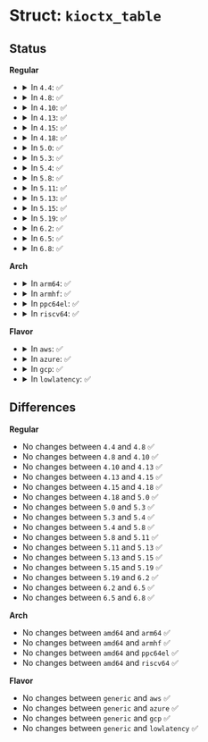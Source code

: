 # Struct: <code>kioctx_table</code>

## Status
<b>Regular</b>
<ul>
<li>
<details>
<summary>In <code>4.4</code>: ✅</summary>

```c
struct kioctx_table {
    struct callback_head rcu;
    unsigned int nr;
    struct kioctx * table[0];
};
```
</details>
</li>
<li>
<details>
<summary>In <code>4.8</code>: ✅</summary>

```c
struct kioctx_table {
    struct callback_head rcu;
    unsigned int nr;
    struct kioctx * table[0];
};
```
</details>
</li>
<li>
<details>
<summary>In <code>4.10</code>: ✅</summary>

```c
struct kioctx_table {
    struct callback_head rcu;
    unsigned int nr;
    struct kioctx * table[0];
};
```
</details>
</li>
<li>
<details>
<summary>In <code>4.13</code>: ✅</summary>

```c
struct kioctx_table {
    struct callback_head rcu;
    unsigned int nr;
    struct kioctx * table[0];
};
```
</details>
</li>
<li>
<details>
<summary>In <code>4.15</code>: ✅</summary>

```c
struct kioctx_table {
    struct callback_head rcu;
    unsigned int nr;
    struct kioctx * table[0];
};
```
</details>
</li>
<li>
<details>
<summary>In <code>4.18</code>: ✅</summary>

```c
struct kioctx_table {
    struct callback_head rcu;
    unsigned int nr;
    struct kioctx * table[0];
};
```
</details>
</li>
<li>
<details>
<summary>In <code>5.0</code>: ✅</summary>

```c
struct kioctx_table {
    struct callback_head rcu;
    unsigned int nr;
    struct kioctx * table[0];
};
```
</details>
</li>
<li>
<details>
<summary>In <code>5.3</code>: ✅</summary>

```c
struct kioctx_table {
    struct callback_head rcu;
    unsigned int nr;
    struct kioctx * table[0];
};
```
</details>
</li>
<li>
<details>
<summary>In <code>5.4</code>: ✅</summary>

```c
struct kioctx_table {
    struct callback_head rcu;
    unsigned int nr;
    struct kioctx * table[0];
};
```
</details>
</li>
<li>
<details>
<summary>In <code>5.8</code>: ✅</summary>

```c
struct kioctx_table {
    struct callback_head rcu;
    unsigned int nr;
    struct kioctx * table[0];
};
```
</details>
</li>
<li>
<details>
<summary>In <code>5.11</code>: ✅</summary>

```c
struct kioctx_table {
    struct callback_head rcu;
    unsigned int nr;
    struct kioctx * table[0];
};
```
</details>
</li>
<li>
<details>
<summary>In <code>5.13</code>: ✅</summary>

```c
struct kioctx_table {
    struct callback_head rcu;
    unsigned int nr;
    struct kioctx * table[0];
};
```
</details>
</li>
<li>
<details>
<summary>In <code>5.15</code>: ✅</summary>

```c
struct kioctx_table {
    struct callback_head rcu;
    unsigned int nr;
    struct kioctx * table[0];
};
```
</details>
</li>
<li>
<details>
<summary>In <code>5.19</code>: ✅</summary>

```c
struct kioctx_table {
    struct callback_head rcu;
    unsigned int nr;
    struct kioctx * table[0];
};
```
</details>
</li>
<li>
<details>
<summary>In <code>6.2</code>: ✅</summary>

```c
struct kioctx_table {
    struct callback_head rcu;
    unsigned int nr;
    struct kioctx * table[0];
};
```
</details>
</li>
<li>
<details>
<summary>In <code>6.5</code>: ✅</summary>

```c
struct kioctx_table {
    struct callback_head rcu;
    unsigned int nr;
    struct kioctx * table[0];
};
```
</details>
</li>
<li>
<details>
<summary>In <code>6.8</code>: ✅</summary>

```c
struct kioctx_table {
    struct callback_head rcu;
    unsigned int nr;
    struct kioctx * table[0];
};
```
</details>
</li>
</ul>
<b>Arch</b>
<ul>
<li>
<details>
<summary>In <code>arm64</code>: ✅</summary>

```c
struct kioctx_table {
    struct callback_head rcu;
    unsigned int nr;
    struct kioctx * table[0];
};
```
</details>
</li>
<li>
<details>
<summary>In <code>armhf</code>: ✅</summary>

```c
struct kioctx_table {
    struct callback_head rcu;
    unsigned int nr;
    struct kioctx * table[0];
};
```
</details>
</li>
<li>
<details>
<summary>In <code>ppc64el</code>: ✅</summary>

```c
struct kioctx_table {
    struct callback_head rcu;
    unsigned int nr;
    struct kioctx * table[0];
};
```
</details>
</li>
<li>
<details>
<summary>In <code>riscv64</code>: ✅</summary>

```c
struct kioctx_table {
    struct callback_head rcu;
    unsigned int nr;
    struct kioctx * table[0];
};
```
</details>
</li>
</ul>
<b>Flavor</b>
<ul>
<li>
<details>
<summary>In <code>aws</code>: ✅</summary>

```c
struct kioctx_table {
    struct callback_head rcu;
    unsigned int nr;
    struct kioctx * table[0];
};
```
</details>
</li>
<li>
<details>
<summary>In <code>azure</code>: ✅</summary>

```c
struct kioctx_table {
    struct callback_head rcu;
    unsigned int nr;
    struct kioctx * table[0];
};
```
</details>
</li>
<li>
<details>
<summary>In <code>gcp</code>: ✅</summary>

```c
struct kioctx_table {
    struct callback_head rcu;
    unsigned int nr;
    struct kioctx * table[0];
};
```
</details>
</li>
<li>
<details>
<summary>In <code>lowlatency</code>: ✅</summary>

```c
struct kioctx_table {
    struct callback_head rcu;
    unsigned int nr;
    struct kioctx * table[0];
};
```
</details>
</li>
</ul>

## Differences
<b>Regular</b>
<ul>
<li>
No changes between <code>4.4</code> and <code>4.8</code> ✅
</li>
<li>
No changes between <code>4.8</code> and <code>4.10</code> ✅
</li>
<li>
No changes between <code>4.10</code> and <code>4.13</code> ✅
</li>
<li>
No changes between <code>4.13</code> and <code>4.15</code> ✅
</li>
<li>
No changes between <code>4.15</code> and <code>4.18</code> ✅
</li>
<li>
No changes between <code>4.18</code> and <code>5.0</code> ✅
</li>
<li>
No changes between <code>5.0</code> and <code>5.3</code> ✅
</li>
<li>
No changes between <code>5.3</code> and <code>5.4</code> ✅
</li>
<li>
No changes between <code>5.4</code> and <code>5.8</code> ✅
</li>
<li>
No changes between <code>5.8</code> and <code>5.11</code> ✅
</li>
<li>
No changes between <code>5.11</code> and <code>5.13</code> ✅
</li>
<li>
No changes between <code>5.13</code> and <code>5.15</code> ✅
</li>
<li>
No changes between <code>5.15</code> and <code>5.19</code> ✅
</li>
<li>
No changes between <code>5.19</code> and <code>6.2</code> ✅
</li>
<li>
No changes between <code>6.2</code> and <code>6.5</code> ✅
</li>
<li>
No changes between <code>6.5</code> and <code>6.8</code> ✅
</li>
</ul>
<b>Arch</b>
<ul>
<li>
No changes between <code>amd64</code> and <code>arm64</code> ✅
</li>
<li>
No changes between <code>amd64</code> and <code>armhf</code> ✅
</li>
<li>
No changes between <code>amd64</code> and <code>ppc64el</code> ✅
</li>
<li>
No changes between <code>amd64</code> and <code>riscv64</code> ✅
</li>
</ul>
<b>Flavor</b>
<ul>
<li>
No changes between <code>generic</code> and <code>aws</code> ✅
</li>
<li>
No changes between <code>generic</code> and <code>azure</code> ✅
</li>
<li>
No changes between <code>generic</code> and <code>gcp</code> ✅
</li>
<li>
No changes between <code>generic</code> and <code>lowlatency</code> ✅
</li>
</ul>

